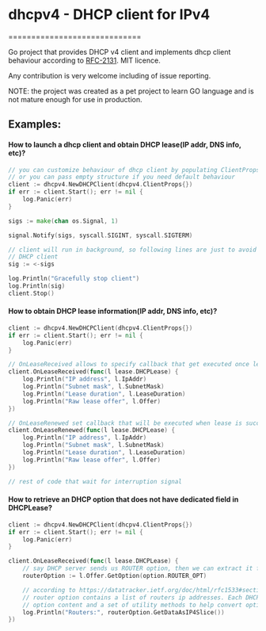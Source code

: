 # dhcpv4 - DHCP client for IPv4

=============================

Go project that provides DHCP v4 client and implements dhcp client behaviour according to 
[RFC-2131](https://datatracker.ietf.org/doc/html/rfc2131). MIT licence.

Any contribution is very welcome including of issue reporting.  

NOTE: the project was created as a pet project to learn GO language and is not mature enough for use in production.

## Examples:

#### How to launch a dhcp client and obtain DHCP lease(IP addr, DNS info, etc)?

```go
// you can customize behaviour of dhcp client by populating ClientProps structure 
// or you can pass empty structure if you need default behaviour
client := dhcpv4.NewDHCPClient(dhcpv4.ClientProps{})
if err := client.Start(); err != nil {
    log.Panic(err)
}

sigs := make(chan os.Signal, 1)

signal.Notify(sigs, syscall.SIGINT, syscall.SIGTERM)

// client will run in background, so following lines are just to avoid premature termination of go app along with 
// DHCP client
sig := <-sigs

log.Println("Gracefully stop client")
log.Println(sig)
client.Stop()
```


#### How to obtain DHCP lease information(IP addr, DNS info, etc)?

```go
client := dhcpv4.NewDHCPClient(dhcpv4.ClientProps{})
if err := client.Start(); err != nil {
    log.Panic(err)
}

// OnLeaseReceived allows to specify callback that get executed once lease is obtained from server
client.OnLeaseReceived(func(l lease.DHCPLease) {
    log.Println("IP address", l.IpAddr)
    log.Println("Subnet mask", l.SubnetMask)
    log.Println("Lease duration", l.LeaseDuration)
    log.Println("Raw lease offer", l.Offer)
})

// OnLeaseRenewed set callback that will be executed when lease is successfully renewed
client.OnLeaseRenewed(func(l lease.DHCPLease) {
    log.Println("IP address", l.IpAddr)
    log.Println("Subnet mask", l.SubnetMask)
    log.Println("Lease duration", l.LeaseDuration)
    log.Println("Raw lease offer", l.Offer)
})

// rest of code that wait for interruption signal
```

#### How to retrieve an DHCP option that does not have dedicated field in DHCPLease?
```go
client := dhcpv4.NewDHCPClient(dhcpv4.ClientProps{})
if err := client.Start(); err != nil {
    log.Panic(err)
}

client.OnLeaseReceived(func(l lease.DHCPLease) {
    // say DHCP server sends us ROUTER option, then we can extract it from DHCP offer as following
    routerOption := l.Offer.GetOption(option.ROUTER_OPT)

    // according to https://datatracker.ietf.org/doc/html/rfc1533#section-3.5
    // router option contains a list of routers ip addresses. Each DHCPOption contains raw byte slice representing
    // option content and a set of utility methods to help convert option content to more convenient format
    log.Println("Routers:", routerOption.GetDataAsIP4Slice())
})
```
